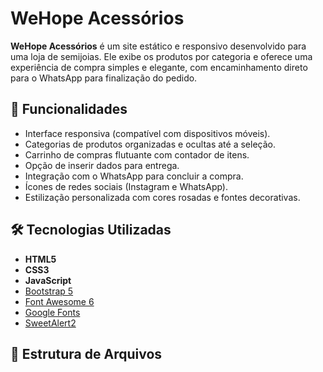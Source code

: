 # WeHope Acessórios

**WeHope Acessórios** é um site estático e responsivo desenvolvido para uma loja de semijoias. Ele exibe os produtos por categoria e oferece uma experiência de compra simples e elegante, com encaminhamento direto para o WhatsApp para finalização do pedido.

## 📱 Funcionalidades

- Interface responsiva (compatível com dispositivos móveis).
- Categorias de produtos organizadas e ocultas até a seleção.
- Carrinho de compras flutuante com contador de itens.
- Opção de inserir dados para entrega.
- Integração com o WhatsApp para concluir a compra.
- Ícones de redes sociais (Instagram e WhatsApp).
- Estilização personalizada com cores rosadas e fontes decorativas.

## 🛠️ Tecnologias Utilizadas

- **HTML5**
- **CSS3**
- **JavaScript**
- [Bootstrap 5](https://getbootstrap.com/)
- [Font Awesome 6](https://fontawesome.com/)
- [Google Fonts](https://fonts.google.com/)
- [SweetAlert2](https://sweetalert2.github.io/)

## 📁 Estrutura de Arquivos

